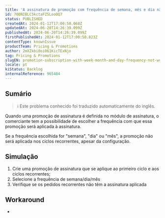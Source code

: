 ```yaml
---
title: 'A assinatura de promoção com frequência de semana, mês e dia não está funcionando em ciclos recorrentes'
id: 70DNIBLC5kctaFZSLooOQ7
status: PUBLISHED
createdAt: 2024-01-12T17:00:50.068Z
updatedAt: 2024-06-20T14:26:39.099Z
publishedAt: 2024-06-20T14:26:39.099Z
firstPublishedAt: 2024-01-12T17:00:50.823Z
contentType: knownIssue
productTeam: Pricing & Promotions
author: 2mXZkbi0oi061KicTExNjo
tag: Pricing & Promotions
slugEN: promotion-subscription-with-week-month-and-day-frequency-not-working-on-recurring-cycles
locale: pt
kiStatus: Backlog
internalReference: 965484
---
```


## Sumário

>ℹ️ Este problema conhecido foi traduzido automaticamente do inglês.


Quando uma promoção de assinatura é definida no módulo de assinatura, o comerciante tem a possibilidade de escolher a frequência com que essa promoção será aplicada à assinatura.

Se a frequência escolhida for "semana", "dia" ou "mês", a promoção não será aplicada nos ciclos recorrentes, apesar da configuração.

## Simulação



1. Crie uma promoção de assinatura que se aplique ao primeiro ciclo e aos ciclos recorrentes;
2. Selecione a frequência de semana/dia/mês
3. Verifique se os pedidos recorrentes não têm a assinatura aplicada

## Workaround


-

